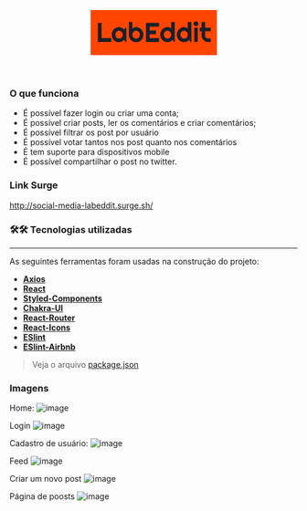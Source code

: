 <p align="center">
   <img src="./public/img/logo.PNG" alt="Labex Logo"/>
</p>

</br>

### O que funciona

- É possível fazer login ou criar uma conta;
- É possível criar posts, ler os comentários e criar comentários;
- É possível filtrar os post por usuário
- É possível votar tantos nos post quanto nos comentários
- É tem suporte para dispositivos mobile
- É possível compartilhar o post no twitter.

### Link Surge

http://social-media-labeddit.surge.sh/

### 🛠🛠 Tecnologias utilizadas

---

As seguintes ferramentas foram usadas na construção do projeto:

- **[Axios](https://github.com/axios/axios)**
- **[React](https://pt-br.reactjs.org/)**
- **[Styled-Components](https://styled-components.com/)**
- **[Chakra-UI](https://chakra-ui.com/)**
- **[React-Router](https://reactrouter.com/)**
- **[React-Icons](https://react-icons.github.io/react-icons/)**
- **[ESlint](https://eslint.org/)**
- **[ESlint-Airbnb](https://github.com/airbnb/javascript)**

> Veja o arquivo [package.json](https://github.com/future4code/Fagner-Zulin/blob/semana10-projeto/semana10/labeddit/package.json)

### Imagens

Home:
![image](https://user-images.githubusercontent.com/52076737/116711931-b5d2f280-a9a9-11eb-8d57-ce577f7e7799.png)

Login
![image](https://user-images.githubusercontent.com/52076737/116711982-c3887800-a9a9-11eb-9071-6e2c499031f2.png)

Cadastro de usuário:
![image](https://user-images.githubusercontent.com/52076737/116712062-d733de80-a9a9-11eb-8340-ffd2d5e79e9b.png)

Feed
![image](https://user-images.githubusercontent.com/52076737/116712172-f6cb0700-a9a9-11eb-8de0-0656efc0c7da.png)

Criar um novo post
![image](https://user-images.githubusercontent.com/52076737/116712232-05b1b980-a9aa-11eb-9c4e-2dc62768643b.png)

Página de poosts
![image](https://user-images.githubusercontent.com/52076737/116712314-18c48980-a9aa-11eb-8336-2721936fb39d.png)
